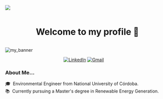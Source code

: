<!--horizontal divider(gradiant)-->
<img src="https://user-images.githubusercontent.com/73097560/115834477-dbab4500-a447-11eb-908a-139a6edaec5c.gif">

<!--h1 without bottom border-->
<div id="user-content-toc">
  <ul align="center">
    <summary><h1 style="display: inline-block">Welcome to my profile 👋
  </ul>
</div>

![my_banner](https://github.com/user-attachments/assets/0f625237-4c5b-4f54-aeb9-5621cd57d6de)
<div align=center>
        <a href="https://www.linkedin.com/in/augustomartosaragon/"><img src="https://img.shields.io/badge/Linkedin-0077b5?style=flat&logo=linkedin" alt="LinkedIn" /></a>
        <a href="mailto:augustomartos7@mi.unc.edu.ar">
    <img src="https://img.shields.io/badge/Gmail-white?style=flat&logo=gmail&logoColor=D14836" alt="Gmail" /></a>

</div>

<h3>About Me...</h3>
  🎓 &nbsp;Environmental Engineer from National University of Córdoba. <br>
  📚 &nbsp;Currently pursuing a Master's degree in Renewable Energy Generation. <br>

<!--
**Augusto4953/Augusto4953** is a ✨ _special_ ✨ repository because its `README.md` (this file) appears on your GitHub profile.

Here are some ideas to get you started:

- 🔭 I’m currently working on ...
- 🌱 I’m currently learning ...
- 👯 I’m looking to collaborate on ...
- 🤔 I’m looking for help with ...
- 💬 Ask me about ...
- 📫 How to reach me: ...
- 😄 Pronouns: ...
- ⚡ Fun fact: ...
-->
